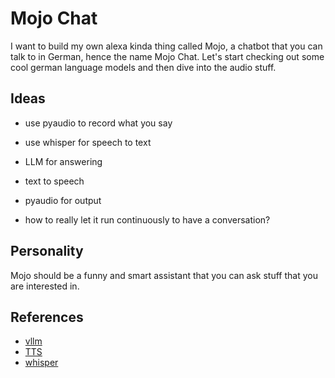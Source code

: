 # Mojo Chat 

I want to build my own alexa kinda thing called Mojo, a chatbot that you can talk to in German, hence the name Mojo Chat. Let's start checking out some cool german language models and then dive into the audio stuff.

## Ideas 

* use pyaudio to record what you say 
* use whisper for speech to text 
* LLM for answering 
* text to speech 
* pyaudio for output

* how to really let it run continuously to have a conversation? 

## Personality 

Mojo should be a funny and smart assistant that you can ask stuff that you are interested in.

## References 

* [vllm](https://docs.vllm.ai/en/latest/index.html)
* [TTS](https://github.com/coqui-ai/TTS)
* [whisper](https://github.com/openai/whisper)

